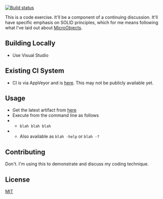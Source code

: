 [![Build status](https://ci.appveyor.com/api/projects/status/4acske7n20xws4oi/branch/master?svg=true)](https://ci.appveyor.com/project/Fyzxs/code-exercise-services/branch/master)

This is a code exercise. It'll be a component of a continuing discussion. It'll have specific emphasis on SOLID principles, which for me means following what I've laid out about [MicroObjects](https://quinngil.com/uobjects/).


## Building Locally
* Use Visual Studio

## Existing CI System
* CI is via AppVeyor and is [here](https://ci.appveyor.com/project/Fyzxs/code-exercise-services). This may not be publicly available yet.

## Usage
* Get the latest artifact from [here](TODO:LINK_ME)
* Execute from the command line as follows
* * `blah blah blah`
* * Also available as `blah -help` or `blah -?`

## Contributing
Don't.
I'm using this to demonstrate and discuss my coding technique. 

## License
[MIT](https://choosealicense.com/licenses/mit/)